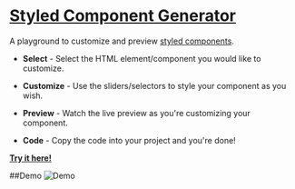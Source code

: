 # [Styled Component Generator](http://naxulanth.github.io/styled-component-generator/)

A playground to customize and preview [styled components](https://github.com/styled-components/styled-components).

- **Select** - Select the HTML element/component you would like to customize.

- **Customize** - Use the sliders/selectors to style your component as you wish.

- **Preview** - Watch the live preview as you're customizing your component.

- **Code** - Copy the code into your project and you're done!

[**Try it here!**](http://naxulanth.github.io/styled-component-generator/)

##Demo
![Demo](https://s3.eu-central-1.amazonaws.com/www.deniz.gg/styled.gif)
